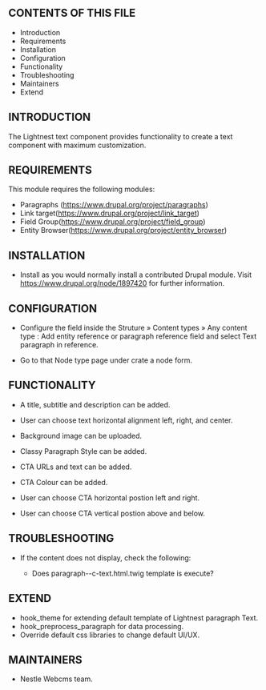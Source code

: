CONTENTS OF THIS FILE
---------------------

 * Introduction
 * Requirements
 * Installation
 * Configuration
 * Functionality
 * Troubleshooting
 * Maintainers
 * Extend

INTRODUCTION
------------

The Lightnest text component provides functionality to create a text component with maximum customization.


REQUIREMENTS
------------

This module requires the following modules:

* Paragraphs (https://www.drupal.org/project/paragraphs)
* Link target(https://www.drupal.org/project/link_target)
* Field Group(https://www.drupal.org/project/field_group)
* Entity Browser(https://www.drupal.org/project/entity_browser)

INSTALLATION
------------

* Install as you would normally install a contributed Drupal module. Visit
   https://www.drupal.org/node/1897420 for further information.


CONFIGURATION
-------------

* Configure the field inside the Struture » Content types » Any content type : Add entity reference or paragraph reference field and select Text paragraph in reference.

* Go to that Node type page under crate a node form.

FUNCTIONALITY
-------------

* A title, subtitle and description can be added.

* User can choose text horizontal alignment left, right, and center.

* Background image can be uploaded.

* Classy Paragraph Style can be added.

* CTA URLs and text can be added.

* CTA Colour can be added.

* User can choose CTA horizontal postion left and right.

* User can choose CTA vertical postion above and below.

TROUBLESHOOTING
---------------

 * If the content does not display, check the following:

   - Does paragraph--c-text.html.twig template is execute?

EXTEND
------

 * hook_theme for extending default template of Lightnest paragraph Text.
 * hook_preprocess_paragraph for data processing.
 * Override default css libraries to change default UI/UX.


MAINTAINERS
-----------

* Nestle Webcms team.